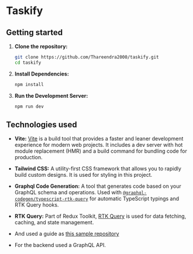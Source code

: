 # Taskify 

## Getting started


1. **Clone the repository:**
    ```bash
    git clone https://github.com/Thareendra2000/taskify.git
    cd taskify
    ```

2. **Install Dependencies:**
    ```bash
    npm install
    ```

3. **Run the Development Server:**
    ```bash
    npm run dev
    ```
    
## Technologies used

* **Vite:** [Vite](https://vitejs.dev/guide/) is a build tool that provides a faster and leaner development experience for modern web projects. It includes a dev server with hot module replacement (HMR) and a build command for bundling code for production.

* **Tailwind CSS:** A utility-first CSS framework that allows you to rapidly build custom designs. It is used for styling in this project.

* **Graphql Code Generation:** A tool that generates code based on your GraphQL schema and operations. Used with [`@graphql-codegen/typescript-rtk-query`](https://the-guild.dev/graphql/codegen/plugins/typescript/typescript-rtk-query) for automatic TypeScript typings and RTK Query hooks.

* **RTK Query:** Part of Redux Toolkit, [RTK Query](https://redux-toolkit.js.org/rtk-query/overview) is used for data fetching, caching, and state management.
* And used a guide as [this sample repository](https://github.com/reduxjs/redux-toolkit/tree/master/examples/query/react/graphql-codegen) 

* For the backend used a GraphQL API.
